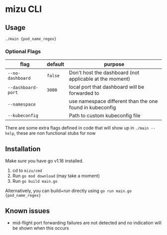 # mizu CLI
## Usage
`./main {pod_name_regex}`

### Optional Flags

| flag                 | default          | purpose                                                                                                      |
|----------------------|------------------|--------------------------------------------------------------------------------------------------------------|
| `--no-dashboard`     | `false`          | Don't host the dashboard (not applicable at the moment)                                                      |
| `--dashboard-port`   | `3000`           | local port that dashboard will be forwarded to                                                               |
| `--namespace`        |                  | use namespace different than the one found in kubeconfig                                                     |
| `--kubeconfig`       |                  | Path to custom kubeconfig file                                                                               |

There are some extra flags defined in code that will show up in `./main --help`, these are non functional stubs for now

## Installation
Make sure you have go v1.16 installed.
1. cd to `mizu/cmd`
2. Run `go mod download` (may take a moment)
3. Run `go build main.go`

Alternatively, you can build+run directly using `go run main.go {pod_name_regex}`


## Known issues
* mid-flight port forwarding failures are not detected and no indication will be shown when this occurs
